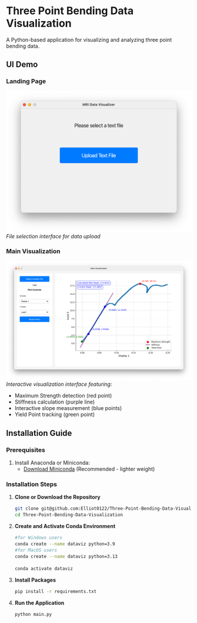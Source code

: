 # Three Point Bending Data Visualization

A Python-based application for visualizing and analyzing three point bending data.

## UI Demo

### Landing Page
![Landing Page](public/landing%20page.png)
*File selection interface for data upload*

### Main Visualization
![Main Page](public/main%20page.png)
*Interactive visualization interface featuring:*
- Maximum Strength detection (red point)
- Stiffness calculation (purple line)
- Interactive slope measurement (blue points)
- Yield Point tracking (green point)

## Installation Guide

### Prerequisites

1. Install Anaconda or Miniconda:
   - [Download Miniconda](https://docs.conda.io/en/latest/miniconda.html) (Recommended - lighter weight)

### Installation Steps

1. **Clone or Download the Repository**
   ```bash
   git clone git@github.com:Elliot0122/Three-Point-Bending-Data-Visualization.git
   cd Three-Point-Bending-Data-Visualization
   ```

2. **Create and Activate Conda Environment**
   ```bash
   #for Windows users
   conda create --name dataviz python=3.9
   #for MacOS users
   conda create --name dataviz python=3.13

   conda activate dataviz
   ```

3. **Install Packages**
   ```bash
   pip install -r requirements.txt
   ```

4. **Run the Application**
   ```bash
   python main.py
   ```

